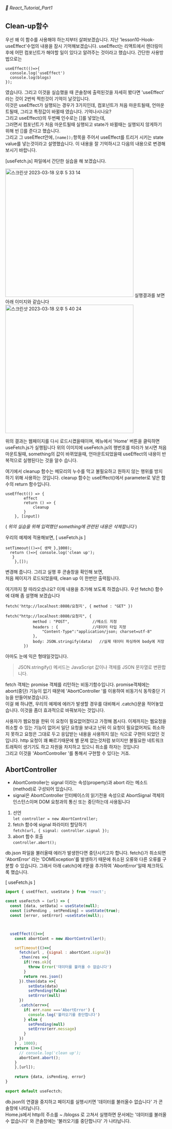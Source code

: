 ###### 🌵 React_Tutorial_Part1

## Clean-up함수
우선 왜 이 함수를 사용해야 하는지부터 살펴보겠습니다. 지난 'lesson10-Hook-useEffect'수업의 내용을 잠시 기억해보겠습니다.
useEffect는 리액트에서 렌더링이후에 어떤 컴포넌트가 해야할 일이 있다고 알려주는 것이라고 했습니다.  간단한 사용방법으로는 
```
useEffect(()=>{
  console.log('useEffect')
  console.log(blogs)
});
```    
였습니다.  그리고 이것을 실습했을 때 콘솔창에 출력된것을 자세히 봤다면 'useEffect' 라는 것이 2번씩 찍힌것이 기억이 날것입니다.   
이것은 useEffect가 실행되는 경우가 3가지인데, 컴포넌트가 처음 마운트될때, 언마운트될때, 그리고 특정값이 바뀔때 였습니다.
기억나시나요?   
그리고 useEffect()의 두번째 인수로는 []를 넣었는데,   
그러면서  컴포넌트가 처음 마운트될때 실행되고 state가 바뀔때는 실행되지 않게하기 위해 빈 []를 준다고 했습니다.   
그리고 그 useEffect안에```,[name]);```항목을 주어서 useEffect를 트리거 시키는 state value를 넣는것이라고 설명했습니다. 이 내용을 잘 기억하시고 다음의 내용으로 변경해 보시기 바랍니다.  

[useFetch.js] 파일에서 간단한 실습을 해 보겠습니다. 

<img width="400" alt="스크린샷 2023-03-18 오후 5 33 14" src="https://user-images.githubusercontent.com/48478079/226095014-3abb7326-2fda-40ed-b5ef-a0aec728f4a1.png">
실행결과를 보면 아래 이미지와 같습니다 

<img width="400" alt="스크린샷 2023-03-18 오후 5 40 24" src="https://user-images.githubusercontent.com/48478079/226095076-fc431b52-225d-4bf2-a6ec-2ec513aafc92.png">

위의 결과는 웹페이지를 다시 로드시켰을때이며, 메뉴에서 'Home' 버튼을 클릭하면 useFetch.js가 실행됩니다 위의 이미지에 useFetch.js의 행번호를 따라가 보시면 처음마운트될때, something의 값이 바뀌었을때, 언마운트되었을때 useEffect의 내용이 반복적으로 실행된다는 것을 알수 습니다.  

여기에서 cleanup 함수는 메모리의 누수를 막고 불필요하고 원하지 않는 행위를 방지하기 위해 사용하는 것입니다. 
clearup 함수는 useEffect()에서 parameter로 넣은 함수의 return 함수입니다. 
```
useEffect(() => {
        effect
        return () => {
            cleanup
        }
    }, [input])
```   
( _위의 실습을 위해 입력했던 something에 관련된 내용은 삭제합니다_ )    


우리의 예제에 적용해보면,  [ useFetch.js ]
``` 
setTimeout(()=>{ 생략 },1000); 
  return ()=>{ console.log('clean up');
   }
    },[]);
  ```    
 변경해 줍니다. 그리고 실행 후 콘솔창을 확인해 보면,   
 처음 페이지가 로드되었을때, clean up 이 한번만 출력됩니다. 
 
여기까지 잘 따라오셨나요?  이제 내용을 추가해 보도록 하겠습니다. 
우선 fetch() 함수에 대해 좀 설명해 보겠습니다   
``` 
fetch('http://localhost:8080/요청지', { method : "GET" })   

fetch("http://localhost:8080/요청지", {
            method : "POST",          //메소드 지정
            headers : {               //데이터 타입 지정
                "Content-Type":"application/json; charset=utf-8"
            },
            body: JSON.stringify(data)   //실제 데이터 파싱하여 body에 저장
        })
```   
아마도 눈에 익은 형태일것입니다. 
>JSON.stringify() 메서드는 JavaScript 값이나 객체를 JSON 문자열로 변환합니다.

fetch 객체는 promise 객체를 리턴하는 비동기함수입니다. promise객체에는 abort(중단) 기능이 없기 때문에 'AbortController '를 이용하여 비동기식 동작중단 기능을 만들어보겠습니다.  
이걸 왜 하냐면, 우리의 예제에 에러가 발생할 경우를 대비해서 .catch()문을 적어놓았습니다.  이것을 좀더 효과적으로 바꿔보자는 것입니다.  

사용자가 웹요청을 한뒤 이 요청이 필요없어졌다고 가정해 봅시다. 이제까지는 웹요청을 취소할 수 있는 기능이 없어서 일단 요청을 보내고 난뒤 이 요청이 필요없어져도 취소하지 못하고 요청은 그대로 두고 응답받는 내용을 사용하지 않는 식으로 구현이 되었던 것입니다. http 요청이 꽤 빠르기때문에 별 문제 없는것처럼 보이지만 불필요한 네트워크 트래픽이 생기기도 하고 자원을 차지하고 있으니 취소를 하자는 것입니다   
그리고 이것을 'AbortController '를 통해서 구현할 수 있다는 거죠.


## AbortController 
- AbortController는 signal 이라는 속성(property)과 abort 라는 메소드(method)로 구성되어 있습니다. 
- signal은 AbortController 인터페이스의 읽기전용 속성으로 AbortSignal 객체의 인스턴스이며 DOM 요청과의 통신 또는 중단하는데 사용됩니다  

1. 선언  
  ``` let controller = new AbortController; ```   
2. fetch 함수에 signal 파라미터 할당하기  
    ``` fetch(url, { signal: controller.signal }); ```   
3. abort 함수 호출   
``` controller.abort(); ```    

db.json 파일을 불러올때 에러가 발생한다면 중단시키고자 합니다. fetch()가 취소되면 'AbortError' 라는 'DOMException'를 발생하기 때문에 취소된 오류와 다른 오류를 구분할 수 있습니다. 그래서 아래 catch()에 if문을 추가하여 'AbortError'일때 체크하도록 했습니다. 

[ useFetch.js ]   
```javascript
import { useEffect, useState } from 'react';

const useFectch = (url) => {
  const [data, setData] = useState(null);
  const [isPending , setPending] = useState(true);
  const [error, setError] =useState(null);;



  useEffect(()=>{
    const abortCont = new AbortController();

    setTimeout(()=>{
      fetch(url , {signal : abortCont.signal})
      .then(res =>{ 
        if(!res.ok){
          throw Error('데이터를 불러올 수 없습니다')
        }
        return res.json()
      }).then(data =>{
          setData(data)
          setPending(false)
          setError(null)
      })
      .catch(err=>{
        if( err.name ==='AbortError') {
          console.log('불러오기를 중단합니다')
        } else {
          setPending(null)
          setError(err.message)
        }
      })
    } , 1000);
    return ()=>{
      // console.log('clean up');
      abortCont.abort();
    }
    },[url]);
   
    return {data, isPending, error}
}
 
export default useFectch;

```    
db.json의 연결을 중지하고 페이지를 실행시키면 '데이터를 불러올수 없습니다' 가 콘솔창에 나타납니다.  
Home.js에서 http의 주소를 ~ /blogss 로 고쳐서 실행하면  문서에는 '데이터를 불러올 수 없습니다' 와 콘솔창에는 '불러오기를 중단합니다' 가 나타납니다.



